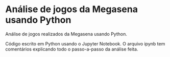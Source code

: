 # Análise de jogos da Megasena usando Python

Análise de jogos realizados da Megasena usando Python.

Código escrito em Python usando o Jupyter Notebook. O arquivo ipynb tem comentários explicando todo o passo-a-passo da análise feita.
